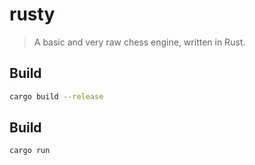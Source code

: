 # rusty

> A basic and very raw chess engine, written in Rust.

## Build

```bash
cargo build --release
```

## Build

```bash
cargo run
```
